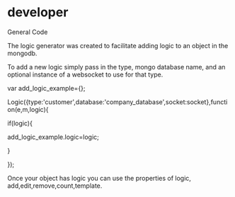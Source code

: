 # developer
General Code

The logic generator was created to facilitate adding logic to an object in the mongodb.

To add a new logic simply pass in the type, mongo database name, and an optional instance of a websocket to use for that type.

var add_logic_example={};

Logic({type:'customer',database:'company_database',socket:socket},function(e,m,logic){
 
 if(logic){
 
  add_logic_example.logic=logic;
 
 }
 
});

Once your object has logic you can use the properties of logic, add,edit,remove,count,template.





